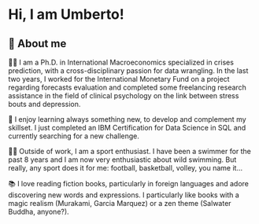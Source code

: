 # Hi, I am Umberto!

## 🚀 About me

👨‍🎓 I am a Ph.D. in International Macroeconomics specialized in crises prediction, with a cross-disciplinary passion for data wrangling. In the last two years,
I worked for the International Monetary Fund on a project regarding forecasts evaluation and completed some freelancing research assistance in the field of clinical psychology on the link between stress bouts and depression.

🌱 I enjoy learning always something new, to develop and complement my skillset. I just completed an IBM Certification for Data Science in SQL and currently searching for a new challenge.

🏊‍♂️ Outside of work, I am a sport enthusiast. I have been a swimmer for the past 8 years and I am now very enthusiastic about wild swimming. But really, any sport does it for me: football, basketball, volley, you name it...

📚 I love reading fiction books, particularly in foreign languages and adore discovering new words and expressions. I particularly like books with a magic realism
(Murakami, Garcia Marquez) or a zen theme (Salwater Buddha, anyone?).



<!---
umbertocollodel/umbertocollodel is a ✨ special ✨ repository because its `README.md` (this file) appears on your GitHub profile.
You can click the Preview link to take a look at your changes.
--->
